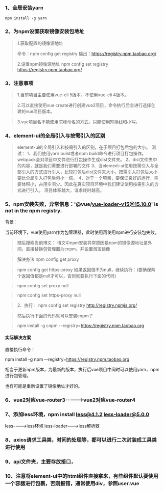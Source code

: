 ### 1、全局安装yarn
```
npm install -g yarn
```
### 2、为npm设置获取镜像安装包地址

>1.获取配置的镜像源地址
>
>命令：npm config get registry
>输出：https://registry.npm.taobao.org/
> 
> 2.设置npm镜像源地址
>npm config set registry https://registry.npm.taobao.org/

### 3、注意事项
>1.当前项目主要使用vue-cli 5版本，不使用vue-cli 4版本。

>2.可以直接使用vue create进行创建vue2项目，命令执行后会进行选择创建的vue项目版本。

>3.vue项目名不能使用驼峰命名的方式，只能使用短横线和小写。

### 4、element-ui的全局引入与按需引入的区别
> element-ui的全局引入和按需引入的区别，在于项目打包后包的大小。
> 测试：
> 1、我们使用yarn build或者npm build命令进行项目打包操作。webpack会对项目中文件进行打包操作生成dist文件夹。
> 2、dist文件夹中的内容，就是我们需要进行部署的文件
> 3、当element-ui使用按需引入与全部引入的方式进行引入，比较打包后dist文件夹大小，按需引入打包后大小要比全局引入打包后包小一倍。
> 4、对于一个项目，要保证良好的运行，需要体积小，占用空间少。因此在真实项目环境中我们建议使用按需引入的方式进行引入。
> 项目体积越大，请求耗时越高。

### 5、npm安装失败，异常信息：'@vue/vue-loader-v15@15.10.0' is not in the npm registry.

背景：

当前环境下，vue使用yarn作为包管理器，此时使用再使用npm进行安装包失败。

> 随后搜索当前博文：
> 博文中npm安装异常原因是npm的镜像源地址是外网，直接替换包管理器为cnpm，并设置淘宝镜像

>解决办法
> npm config get proxy

> npm config get https-proxy
> 如果返回值不为null，继续执行：(要确保两个返回值都是null才可以，否则就要执行下面的代码)

> npm config set proxy null

> npm config set https-proxy null

>2、执行：
npm config set registry http://registry.npmjs.org/

>然后执行下面的代码就可以安装cnpm了

>npm install -g cnpm --registry=https://registry.npm.taobao.org


#### 实际解决方案

直接执行命令：

npm install -g npm --registry=https://registry.npm.taobao.org

相当于更新npm版本，为最新的版本，执行后vue项目中同时可以使用yarn，npm进行包管理。

也有可能是重新设置了镜像地址才好的。


### 6、vue2对应vue-router3----->vue2对应vue-router4


### 7、添加less环境，npm install less@4.1.2 less-loader@5.0.0

less---->less环境
less-loader--->less解析器

### 8、axios请求工具类，时间的处理等，都可以进行二次封装成工具类进行使用

### 9、api文件夹，主要存放接口，

### 10、注意将element-ui中的html组件直接拿来，有些组件默认要使用一个容器进行包裹，否则报错，通常使用div，参照user.vue